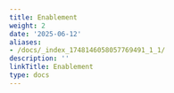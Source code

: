 ```yaml
---
title: Enablement
weight: 2
date: '2025-06-12'
aliases:
- /docs/_index_1748146058057769491_1_1/
description: ''
linkTitle: Enablement
type: docs
---
```


